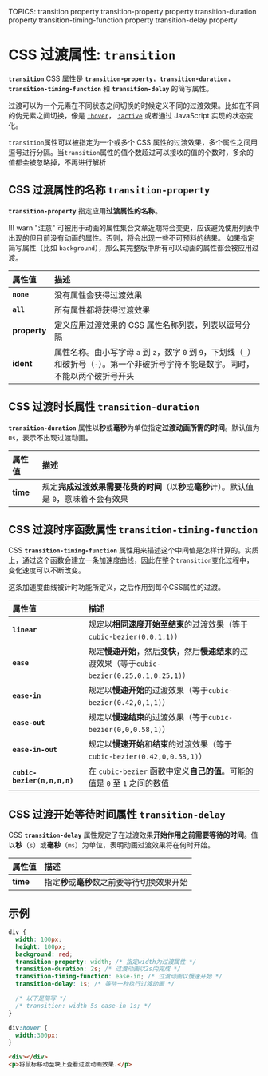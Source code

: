 TOPICS: transition property
        transition-property property
        transition-duration property
        transition-timing-function property
        transition-delay property

# CSS 过渡属性: `transition`

**`transition`** CSS 属性是 **`transition-property`**，**`transition-duration`**，**`transition-timing-function`**
和 **`transition-delay`** 的简写属性。

过渡可以为一个元素在不同状态之间切换的时候定义不同的过渡效果。比如在不同的伪元素之间切换，像是 [`:hover`](/zh-hans/webfrontend/:hover)，
[`:active`](/zh-hans/webfrontend/:active) 或者通过 JavaScript 实现的状态变化。

`transition`属性可以被指定为一个或多个 CSS 属性的过渡效果，多个属性之间用逗号进行分隔。当`transition`属性的值个数超过可以接收的值的个数时，多余的值都会被忽略掉，不再进行解析

## CSS 过渡属性的名称 `transition-property`

**`transition-property`** 指定应用**过渡属性的名称**。

!!! warn "注意"
    可被用于动画的属性集合文章近期将会变更，应该避免使用列表中出现的但目前没有动画的属性。否则，将会出现一些不可预料的结果。
    如果指定简写属性（比如 `background`），那么其完整版中所有可以动画的属性都会被应用过渡。

| 属性值 | 描述 |
| :--- | :--- |
| **`none`** | 没有属性会获得过渡效果 |
| **`all`** | 所有属性都将获得过渡效果 |
| **property** | 定义应用过渡效果的 CSS 属性名称列表，列表以逗号分隔 |
| **ident** | 属性名称。由小写字母 `a` 到 `z`，数字 `0` 到 `9`，下划线（`_`）和破折号（`-`）。第一个非破折号字符不能是数字。同时，不能以两个破折号开头 |

## CSS 过渡时长属性 `transition-duration`

**`transition-duration`** 属性以**秒**或**毫秒**为单位指定**过渡动画所需的时间**。默认值为 `0s`，表示不出现过渡动画。

| 属性值 | 描述 |
| :--- | :--- |
| **time** | 规定**完成过渡效果需要花费的时间**（以**秒**或**毫秒**计）。默认值是 `0`，意味着不会有效果 |

## CSS 过渡时序函数属性 `transition-timing-function`

CSS **`transition-timing-function`** 属性用来描述这个中间值是怎样计算的。实质上，通过这个函数会建立一条加速度曲线，因此在整个`transition`变化过程中，变化速度可以不断改变。

这条加速度曲线被计时功能所定义，之后作用到每个CSS属性的过渡。

| 属性值 | 描述 |
| :--- | :--- |
| **`linear`** | 规定以**相同速度开始至结束**的过渡效果（等于`cubic-bezier(0,0,1,1)`） |
| **`ease`** | 规定**慢速开始**，然后**变快**，然后**慢速结束**的过渡效果（等于`cubic-bezier(0.25,0.1,0.25,1)`） |
| **`ease-in`** | 规定以**慢速开始**的过渡效果（等于`cubic-bezier(0.42,0,1,1)`） |
| **`ease-out`** | 规定以**慢速结束**的过渡效果（等于`cubic-bezier(0,0,0.58,1)`） |
| **`ease-in-out`** | 规定以**慢速开始**和**结束**的过渡效果（等于`cubic-bezier(0.42,0,0.58,1)`） |
| **`cubic-bezier(n,n,n,n)`** | 在 `cubic-bezier` 函数中定义**自己的值**。可能的值是 `0` 至 `1` 之间的数值 |

## CSS 过渡开始等待时间属性 `transition-delay`

CSS **`transition-delay`** 属性规定了在过渡效果**开始作用之前需要等待的时间**。值以**秒**（`s`）或**毫秒**（`ms`）为单位，表明动画过渡效果将在何时开始。

| 属性值 | 描述 |
| :--- | :--- |
| **time** | 指定**秒**或**毫秒**数之前要等待切换效果开始 |

## 示例

```css
div {
  width: 100px;
  height: 100px;
  background: red;
  transition-property: width; /* 指定width为过渡属性 */
  transition-duration: 2s; /* 过渡动画以2s内完成 */
  transition-timing-function: ease-in; /* 过渡动画以慢速开始 */
  transition-delay: 1s; /* 等待一秒执行过渡动画 */

  /* 以下是简写 */
  /* transition: width 5s ease-in 1s; */
}

div:hover {
  width:300px;
}
```

```html
<div></div>
<p>将鼠标移动至块上查看过渡动画效果.</p>
```
